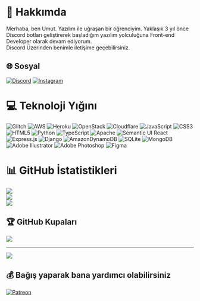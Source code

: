 # 💫 Hakkımda
Merhaba, ben Umut. Yazılım ile uğraşan bir öğrenciyim. Yaklaşık 3 yıl önce Discord botları geliştirerek başladığım yazılım yolculuğuna Front-end Developer olarak devam ediyorum.<br>Discord Üzerinden benimle iletişime geçebilirsiniz.


## 🌐 Sosyal
[![Discord](https://img.shields.io/badge/Discord-%237289DA.svg?logo=discord&logoColor=white)](https://discord.gg/KaefZDYFgn) [![Instagram](https://img.shields.io/badge/Instagram-%23E4405F.svg?logo=Instagram&logoColor=white)](https://instagram.com/umutduzofficial) 

# 💻 Teknoloji Yığını
![Glitch](https://img.shields.io/badge/glitch-%233333FF.svg?style=for-the-badge&logo=glitch&logoColor=white) ![AWS](https://img.shields.io/badge/AWS-%23FF9900.svg?style=for-the-badge&logo=amazon-aws&logoColor=white) ![Heroku](https://img.shields.io/badge/heroku-%23430098.svg?style=for-the-badge&logo=heroku&logoColor=white) ![OpenStack](https://img.shields.io/badge/Openstack-%23f01742.svg?style=for-the-badge&logo=openstack&logoColor=white) ![Cloudflare](https://img.shields.io/badge/Cloudflare-F38020?style=for-the-badge&logo=Cloudflare&logoColor=white) ![JavaScript](https://img.shields.io/badge/javascript-%23323330.svg?style=for-the-badge&logo=javascript&logoColor=%23F7DF1E) ![CSS3](https://img.shields.io/badge/css3-%231572B6.svg?style=for-the-badge&logo=css3&logoColor=white) ![HTML5](https://img.shields.io/badge/html5-%23E34F26.svg?style=for-the-badge&logo=html5&logoColor=white) ![Python](https://img.shields.io/badge/python-3670A0?style=for-the-badge&logo=python&logoColor=ffdd54) ![TypeScript](https://img.shields.io/badge/typescript-%23007ACC.svg?style=for-the-badge&logo=typescript&logoColor=white) ![Apache](https://img.shields.io/badge/apache-%23D42029.svg?style=for-the-badge&logo=apache&logoColor=white) ![Semantic UI React](https://img.shields.io/badge/Semantic%20UI%20React-%2335BDB2.svg?style=for-the-badge&logo=SemanticUIReact&logoColor=white) ![Express.js](https://img.shields.io/badge/express.js-%23404d59.svg?style=for-the-badge&logo=express&logoColor=%2361DAFB) ![Django](https://img.shields.io/badge/django-%23092E20.svg?style=for-the-badge&logo=django&logoColor=white) ![AmazonDynamoDB](https://img.shields.io/badge/Amazon%20DynamoDB-4053D6?style=for-the-badge&logo=Amazon%20DynamoDB&logoColor=white) ![SQLite](https://img.shields.io/badge/sqlite-%2307405e.svg?style=for-the-badge&logo=sqlite&logoColor=white) ![MongoDB](https://img.shields.io/badge/MongoDB-%234ea94b.svg?style=for-the-badge&logo=mongodb&logoColor=white) ![Adobe Illustrator](https://img.shields.io/badge/adobeillustrator-%23FF9A00.svg?style=for-the-badge&logo=adobeillustrator&logoColor=white) ![Adobe Photoshop](https://img.shields.io/badge/adobephotoshop-%2331A8FF.svg?style=for-the-badge&logo=adobephotoshop&logoColor=white) 	![Figma](https://img.shields.io/badge/figma-%23F24E1E.svg?style=for-the-badge&logo=figma&logoColor=white)
# 📊 GitHub İstatistikleri
![](https://github-readme-stats.vercel.app/api?username=ThronDeveloper&theme=dark&hide_border=false&include_all_commits=false&count_private=false)<br/>
![](https://github-readme-streak-stats.herokuapp.com/?user=ThronDeveloper&theme=dark&hide_border=false)<br/>
![](https://github-readme-stats.vercel.app/api/top-langs/?username=ThronDeveloper&theme=dark&hide_border=false&include_all_commits=false&count_private=false&layout=compact)

## 🏆 GitHub Kupaları
![](https://github-profile-trophy.vercel.app/?username=ThronDeveloper&theme=radical&no-frame=false&no-bg=true&margin-w=4)

---
[![](https://visitcount.itsvg.in/api?id=ThronDeveloper&icon=5&color=0)](https://visitcount.itsvg.in)

  ## 💰 Bağış yaparak bana yardımcı olabilirsiniz
  [![Patreon](https://img.shields.io/badge/Patreon-F96854?style=for-the-badge&logo=patreon&logoColor=white)](https://patreon.com/Lecrian) 
